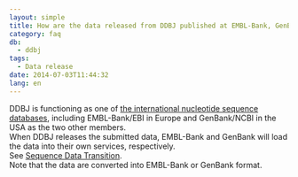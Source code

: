 ```yaml
---
layout: simple
title: How are the data released from DDBJ published at EMBL-Bank, GenBank?
category: faq
db:
  - ddbj
tags: 
  - Data release
date: 2014-07-03T11:44:32
lang: en
---
```




<p>DDBJ is functioning as one of <a href="/about/insdc-e.html">the international nucleotide sequence databases</a>, including EMBL-Bank/EBI in Europe and GenBank/NCBI in the USA as the two other members. <br>When DDBJ releases the submitted data, EMBL-Bank and GenBank will load the data into their own services, respectively. <br>See <a href="/ddbj/submission.html#data_flow">Sequence Data Transition</a>. <br>Note that the data are converted into EMBL-Bank or GenBank format. </p>
